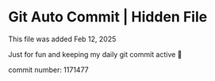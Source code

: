 # Git Auto Commit | Hidden File

This file was added Feb 12, 2025

Just for fun and keeping my daily git commit active 🤪

commit number: 1171477
